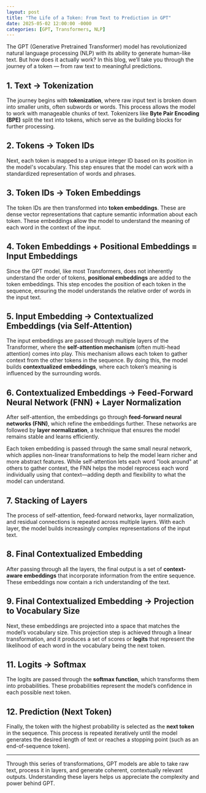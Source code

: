 ```yaml
---
layout: post
title: "The Life of a Token: From Text to Prediction in GPT"
date: 2025-05-02 12:00:00 -0000
categories: [GPT, Transformers, NLP]
---
```


The GPT (Generative Pretrained Transformer) model has revolutionized natural language processing (NLP) with its ability to generate human-like text. But how does it actually work? In this blog, we’ll take you through the journey of a token — from raw text to meaningful predictions.

## 1. Text → Tokenization

The journey begins with **tokenization**, where raw input text is broken down into smaller units, often subwords or words. This process allows the model to work with manageable chunks of text. Tokenizers like **Byte Pair Encoding (BPE)** split the text into tokens, which serve as the building blocks for further processing.

## 2. Tokens → Token IDs

Next, each token is mapped to a unique integer ID based on its position in the model's vocabulary. This step ensures that the model can work with a standardized representation of words and phrases.

## 3. Token IDs → Token Embeddings

The token IDs are then transformed into **token embeddings**. These are dense vector representations that capture semantic information about each token. These embeddings allow the model to understand the meaning of each word in the context of the input.

## 4. Token Embeddings + Positional Embeddings = Input Embeddings

Since the GPT model, like most Transformers, does not inherently understand the order of tokens, **positional embeddings** are added to the token embeddings. This step encodes the position of each token in the sequence, ensuring the model understands the relative order of words in the input text.

## 5. Input Embedding → Contextualized Embeddings (via Self-Attention)

The input embeddings are passed through multiple layers of the Transformer, where the **self-attention mechanism** (often multi-head attention) comes into play. This mechanism allows each token to gather context from the other tokens in the sequence. By doing this, the model builds **contextualized embeddings**, where each token’s meaning is influenced by the surrounding words.

## 6. Contextualized Embeddings → Feed-Forward Neural Network (FNN) + Layer Normalization

After self-attention, the embeddings go through **feed-forward neural networks (FNN)**, which refine the embeddings further. These networks are followed by **layer normalization**, a technique that ensures the model remains stable and learns efficiently.

Each token embedding is passed through the same small neural network, which applies non-linear transformations to help the model learn richer and more abstract features. While self-attention lets each word "look around" at others to gather context, the FNN helps the model reprocess each word individually using that context—adding depth and flexibility to what the model can understand.

## 7. Stacking of Layers

The process of self-attention, feed-forward networks, layer normalization, and residual connections is repeated across multiple layers. With each layer, the model builds increasingly complex representations of the input text.

## 8. Final Contextualized Embedding

After passing through all the layers, the final output is a set of **context-aware embeddings** that incorporate information from the entire sequence. These embeddings now contain a rich understanding of the text.

## 9. Final Contextualized Embedding → Projection to Vocabulary Size

Next, these embeddings are projected into a space that matches the model’s vocabulary size. This projection step is achieved through a linear transformation, and it produces a set of scores or **logits** that represent the likelihood of each word in the vocabulary being the next token.

## 11. Logits → Softmax

The logits are passed through the **softmax function**, which transforms them into probabilities. These probabilities represent the model’s confidence in each possible next token.

## 12. Prediction (Next Token)

Finally, the token with the highest probability is selected as the **next token** in the sequence. This process is repeated iteratively until the model generates the desired length of text or reaches a stopping point (such as an end-of-sequence token).

---

Through this series of transformations, GPT models are able to take raw text, process it in layers, and generate coherent, contextually relevant outputs. Understanding these layers helps us appreciate the complexity and power behind GPT.